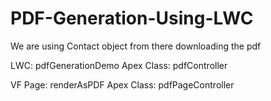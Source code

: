 # PDF-Generation-Using-LWC
We are using Contact object from there downloading the pdf

LWC: pdfGenerationDemo
Apex Class: pdfController

VF Page: renderAsPDF
Apex Class: pdfPageController

